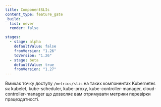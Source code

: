 ```yaml
---
title: ComponentSLIs
content_type: feature_gate
_build:
  list: never
  render: false

stages:
  - stage: alpha
    defaultValue: false
    fromVersion: "1.26"
    toVersion: "1.26"
  - stage: beta
    defaultValue: true
    fromVersion: "1.27"
---
```

Вмикає точку доступу `/metrics/slis` на таких компонентах Kubernetes як kubelet, kube-scheduler, kube-proxy, kube-controller-manager, cloud-controller-manager що дозволяє вам отримувати метрики перевірки працездатності.
